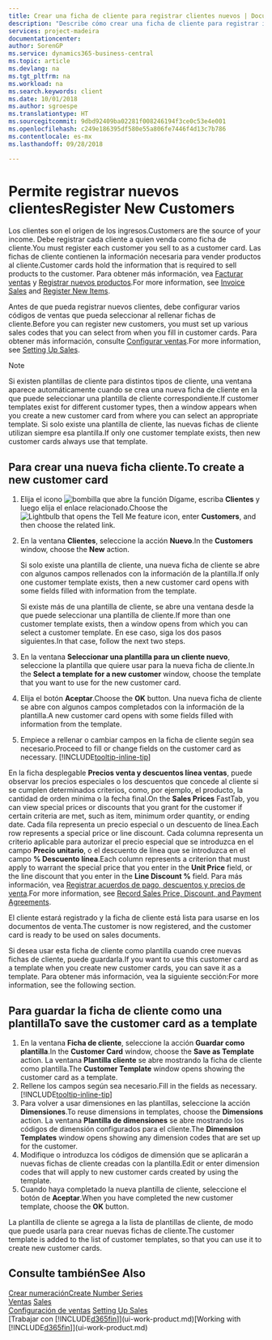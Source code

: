 ```yaml
---
title: Crear una ficha de cliente para registrar clientes nuevos | Documentos de Microsoft
description: "Describe cómo crear una ficha de cliente para registrar información acerca de cada cliente nuevo o existente a los que venda productos."
services: project-madeira
documentationcenter: 
author: SorenGP
ms.service: dynamics365-business-central
ms.topic: article
ms.devlang: na
ms.tgt_pltfrm: na
ms.workload: na
ms.search.keywords: client
ms.date: 10/01/2018
ms.author: sgroespe
ms.translationtype: HT
ms.sourcegitcommit: 9dbd92409ba02281f008246194f3ce0c53e4e001
ms.openlocfilehash: c249e186395df580e55a806fe7446f4d13c7b786
ms.contentlocale: es-mx
ms.lasthandoff: 09/28/2018

---
```

# <a name="register-new-customers"></a><span data-ttu-id="84404-103">Permite registrar nuevos clientes</span><span class="sxs-lookup"><span data-stu-id="84404-103">Register New Customers</span></span>
<span data-ttu-id="84404-104">Los clientes son el origen de los ingresos.</span><span class="sxs-lookup"><span data-stu-id="84404-104">Customers are the source of your income.</span></span> <span data-ttu-id="84404-105">Debe registrar cada cliente a quien venda como ficha de cliente.</span><span class="sxs-lookup"><span data-stu-id="84404-105">You must register each customer you sell to as a customer card.</span></span> <span data-ttu-id="84404-106">Las fichas de cliente contienen la información necesaria para vender productos al cliente.</span><span class="sxs-lookup"><span data-stu-id="84404-106">Customer cards hold the information that is required to sell products to the customer.</span></span> <span data-ttu-id="84404-107">Para obtener más información, vea [Facturar ventas](sales-how-invoice-sales.md) y [Registrar nuevos productos](inventory-how-register-new-items.md).</span><span class="sxs-lookup"><span data-stu-id="84404-107">For more information, see [Invoice Sales](sales-how-invoice-sales.md) and [Register New Items](inventory-how-register-new-items.md).</span></span>  

<span data-ttu-id="84404-108">Antes de que pueda registrar nuevos clientes, debe configurar varios códigos de ventas que pueda seleccionar al rellenar fichas de cliente.</span><span class="sxs-lookup"><span data-stu-id="84404-108">Before you can register new customers, you must set up various sales codes that you can select from when you fill in customer cards.</span></span> <span data-ttu-id="84404-109">Para obtener más información, consulte [Configurar ventas](sales-setup-sales.md).</span><span class="sxs-lookup"><span data-stu-id="84404-109">For more information, see [Setting Up Sales](sales-setup-sales.md).</span></span>

> [!NOTE]  
>   <span data-ttu-id="84404-110">Si existen plantillas de cliente para distintos tipos de cliente, una ventana aparece automáticamente cuando se crea una nueva ficha de cliente en la que puede seleccionar una plantilla de cliente correspondiente.</span><span class="sxs-lookup"><span data-stu-id="84404-110">If customer templates exist for different customer types, then a window appears when you create a new customer card from where you can select an appropriate template.</span></span> <span data-ttu-id="84404-111">Si solo existe una plantilla de cliente, las nuevas fichas de cliente utilizan siempre esa plantilla.</span><span class="sxs-lookup"><span data-stu-id="84404-111">If only one customer template exists, then new customer cards always use that template.</span></span>

## <a name="to-create-a-new-customer-card"></a><span data-ttu-id="84404-112">Para crear una nueva ficha cliente.</span><span class="sxs-lookup"><span data-stu-id="84404-112">To create a new customer card</span></span>
1. <span data-ttu-id="84404-113">Elija el icono ![bombilla que abre la función Dígame](media/ui-search/search_small.png "Dígame que desea hacer"), escriba **Clientes** y luego elija el enlace relacionado.</span><span class="sxs-lookup"><span data-stu-id="84404-113">Choose the ![Lightbulb that opens the Tell Me feature](media/ui-search/search_small.png "Tell me what you want to do") icon, enter **Customers**, and then choose the related link.</span></span>  
2. <span data-ttu-id="84404-114">En la ventana **Clientes**, seleccione la acción **Nuevo**.</span><span class="sxs-lookup"><span data-stu-id="84404-114">In the **Customers** window, choose the **New** action.</span></span>

    <span data-ttu-id="84404-115">Si solo existe una plantilla de cliente, una nueva ficha de cliente se abre con algunos campos rellenados con la información de la plantilla.</span><span class="sxs-lookup"><span data-stu-id="84404-115">If only one customer template exists, then a new customer card opens with some fields filled with information from the template.</span></span>

    <span data-ttu-id="84404-116">Si existe más de una plantilla de cliente, se abre una ventana desde la que puede seleccionar una plantilla de cliente.</span><span class="sxs-lookup"><span data-stu-id="84404-116">If more than one customer template exists, then a window opens from which you can select a customer template.</span></span> <span data-ttu-id="84404-117">En ese caso, siga los dos pasos siguientes.</span><span class="sxs-lookup"><span data-stu-id="84404-117">In that case, follow the next two steps.</span></span>
3. <span data-ttu-id="84404-118">En la ventana **Seleccionar una plantilla para un cliente nuevo**, seleccione la plantilla que quiere usar para la nueva ficha de cliente.</span><span class="sxs-lookup"><span data-stu-id="84404-118">In the **Select a template for a new customer** window, choose the template that you want to use for the new customer card.</span></span>
4. <span data-ttu-id="84404-119">Elija el botón **Aceptar**.</span><span class="sxs-lookup"><span data-stu-id="84404-119">Choose the **OK** button.</span></span> <span data-ttu-id="84404-120">Una nueva ficha de cliente se abre con algunos campos completados con la información de la plantilla.</span><span class="sxs-lookup"><span data-stu-id="84404-120">A new customer card opens with some fields filled with information from the template.</span></span>  
5. <span data-ttu-id="84404-121">Empiece a rellenar o cambiar campos en la ficha de cliente según sea necesario.</span><span class="sxs-lookup"><span data-stu-id="84404-121">Proceed to fill or change fields on the customer card as necessary.</span></span> [!INCLUDE[tooltip-inline-tip](includes/tooltip-inline-tip_md.md)]

<span data-ttu-id="84404-122">En la ficha desplegable **Precios venta y descuentos línea ventas**, puede observar los precios especiales o los descuentos que concede al cliente si se cumplen determinados criterios, como, por ejemplo, el producto, la cantidad de orden mínima o la fecha final.</span><span class="sxs-lookup"><span data-stu-id="84404-122">On the **Sales Prices** FastTab, you can view special prices or discounts that you grant for the customer if certain criteria are met, such as item, minimum order quantity, or ending date.</span></span> <span data-ttu-id="84404-123">Cada fila representa un precio especial o un descuento de línea.</span><span class="sxs-lookup"><span data-stu-id="84404-123">Each row represents a special price or line discount.</span></span> <span data-ttu-id="84404-124">Cada columna representa un criterio aplicable para autorizar el precio especial que se introduzca en el campo **Precio unitario**, o el descuento de línea que se introduzca en el campo **% Descuento línea**.</span><span class="sxs-lookup"><span data-stu-id="84404-124">Each column represents a criterion that must apply to warrant the special price that you enter in the **Unit Price** field, or the line discount that you enter in the **Line Discount %** field.</span></span> <span data-ttu-id="84404-125">Para más información, vea [Registrar acuerdos de pago, descuentos y precios de venta](sales-how-record-sales-price-discount-payment-agreements.md).</span><span class="sxs-lookup"><span data-stu-id="84404-125">For more information, see [Record Sales Price, Discount, and Payment Agreements](sales-how-record-sales-price-discount-payment-agreements.md).</span></span>

<span data-ttu-id="84404-126">El cliente estará registrado y la ficha de cliente está lista para usarse en los documentos de venta.</span><span class="sxs-lookup"><span data-stu-id="84404-126">The customer is now registered, and the customer card is ready to be used on sales documents.</span></span>

<span data-ttu-id="84404-127">Si desea usar esta ficha de cliente como plantilla cuando cree nuevas fichas de cliente, puede guardarla.</span><span class="sxs-lookup"><span data-stu-id="84404-127">If you want to use this customer card as a template when you create new customer cards, you can save it as a template.</span></span> <span data-ttu-id="84404-128">Para obtener más información, vea la siguiente sección:</span><span class="sxs-lookup"><span data-stu-id="84404-128">For more information, see the following section.</span></span>

## <a name="to-save-the-customer-card-as-a-template"></a><span data-ttu-id="84404-129">Para guardar la ficha de cliente como una plantilla</span><span class="sxs-lookup"><span data-stu-id="84404-129">To save the customer card as a template</span></span>
1. <span data-ttu-id="84404-130">En la ventana **Ficha de cliente**, seleccione la acción **Guardar como plantilla**.</span><span class="sxs-lookup"><span data-stu-id="84404-130">In the **Customer Card** window, choose the **Save as Template** action.</span></span> <span data-ttu-id="84404-131">La ventana **Plantilla cliente** se abre mostrando la ficha de cliente como plantilla.</span><span class="sxs-lookup"><span data-stu-id="84404-131">The **Customer Template** window opens showing the customer card as a template.</span></span>
2. <span data-ttu-id="84404-132">Rellene los campos según sea necesario.</span><span class="sxs-lookup"><span data-stu-id="84404-132">Fill in the fields as necessary.</span></span> [!INCLUDE[tooltip-inline-tip](includes/tooltip-inline-tip_md.md)]
3. <span data-ttu-id="84404-133">Para volver a usar dimensiones en las plantillas, seleccione la acción **Dimensiones**.</span><span class="sxs-lookup"><span data-stu-id="84404-133">To reuse dimensions in templates, choose the **Dimensions** action.</span></span> <span data-ttu-id="84404-134">La ventana **Plantilla de dimensiones** se abre mostrando los códigos de dimensión configurados para el cliente.</span><span class="sxs-lookup"><span data-stu-id="84404-134">The **Dimension Templates** window opens showing any dimension codes that are set up for the customer.</span></span>
4. <span data-ttu-id="84404-135">Modifique o introduzca los códigos de dimensión que se aplicarán a nuevas fichas de cliente creadas con la plantilla.</span><span class="sxs-lookup"><span data-stu-id="84404-135">Edit or enter dimension codes that will apply to new customer cards created by using the template.</span></span>  
5. <span data-ttu-id="84404-136">Cuando haya completado la nueva plantilla de cliente, seleccione el botón de **Aceptar**.</span><span class="sxs-lookup"><span data-stu-id="84404-136">When you have completed the new customer template, choose the **OK** button.</span></span>

<span data-ttu-id="84404-137">La plantilla de cliente se agrega a la lista de plantillas de cliente, de modo que puede usarla para crear nuevas fichas de cliente.</span><span class="sxs-lookup"><span data-stu-id="84404-137">The customer template is added to the list of customer templates, so that you can use it to create new customer cards.</span></span>

## <a name="see-also"></a><span data-ttu-id="84404-138">Consulte también</span><span class="sxs-lookup"><span data-stu-id="84404-138">See Also</span></span>
[<span data-ttu-id="84404-139">Crear numeración</span><span class="sxs-lookup"><span data-stu-id="84404-139">Create Number Series</span></span>](ui-create-number-series.md)  
<span data-ttu-id="84404-140">[Ventas](sales-manage-sales.md)  </span><span class="sxs-lookup"><span data-stu-id="84404-140">[Sales](sales-manage-sales.md)  </span></span>  
<span data-ttu-id="84404-141">[Configuración de ventas](sales-setup-sales.md)  </span><span class="sxs-lookup"><span data-stu-id="84404-141">[Setting Up Sales](sales-setup-sales.md)  </span></span>  
<span data-ttu-id="84404-142">[Trabajar con [!INCLUDE[d365fin](includes/d365fin_md.md)]](ui-work-product.md)</span><span class="sxs-lookup"><span data-stu-id="84404-142">[Working with [!INCLUDE[d365fin](includes/d365fin_md.md)]](ui-work-product.md)</span></span>

